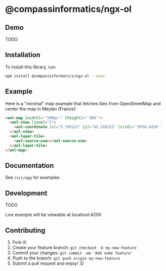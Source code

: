 # @compassinformatics/ngx-ol

## Demo

TODO

## Installation

To install this library, run:

```bash
npm install @compassinformatics/ngx-ol --save
```

## Example

Here is a "minimal" map example that fetches tiles from OpenStreetMap and center the map in Meylan (France):

```html
<aol-map [width]="'500px'" [height]="'300'">
  <aol-view [zoom]="2">
    <aol-coordinate [x]="5.795122" [y]="45.210225" [srid]="'EPSG:4326'"></aol-coordinate>
  </aol-view>
  <aol-layer-tile>
    <aol-source-osm></aol-source-osm>
  </aol-layer-tile>
</aol-map>
```

## Documentation

See `/src/app` for examples

## Development

TODO

Live example will be viewable at locahost:4200

## Contributing

1. Fork it!
2. Create your feature branch: `git checkout -b my-new-feature`
3. Commit your changes: `git commit -am 'Add some feature'`
4. Push to the branch: `git push origin my-new-feature`
5. Submit a pull request and enjoy! :D
